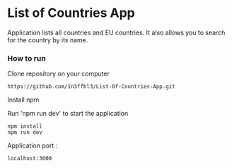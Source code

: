 # List of Countries App

Application lists all countries and EU countries. It also allows you to search for the country by its name.

### How to run 

Clone repository on your computer
```
https://github.com/1n3ffbl3/List-Of-Countries-App.git
```

Install npm 

Run 'npm run dev' to start the application 

```
npm install
npm run dev
```

Application port :
```
localhost:3000
```